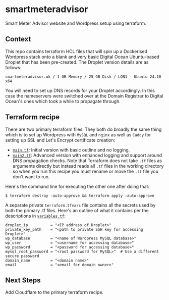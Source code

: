 # smartmeteradvisor
Smart Meter Advisor website and Wordpress setup using terraform.

## Context
This repo contains terraform HCL files that will spin up a Dockerised Wordpress stack onto a blank and very basic Digital Ocean Ubuntu-based Droplet that has been pre-created.  The Droplet version details are as follows:  
```
smartmeteradvisor.uk / 1 GB Memory / 25 GB Disk / LON1 - Ubuntu 24.10 x64
```
You will need to set up DNS records for your Droplet accordingly.  In this case the nameservers were switched over at the Domain Registrar to Digital Ocean's ones which took a while to propagate through.

## Terraform recipe
There are two primary terraform files.  They both do broadly the same thing which is to set up Wordpress with `MySQL` and `nginx` as well as `Caddy` for setting up SSL and Let's Encrypt certificate creation:
* [`main.tf`](main.tf): Initial version with basic outline and no logging.
* [`main2.tf`](main2.tf): Advanced version with enhanced logging and support around DNS propagation checks.
Note that Terraform does not take `.tf` files as arguments directly but instead reads all `.tf` files in the working directory so when you run this recipe you must rename or move the `.tf` file you don't want to run.

Here's the command line for executing the other one after doing that:
```
$ terraform destroy -auto-approve && terraform apply -auto-approve
```
A separate private `terraform.tfvars` file contains all the secrets used by both the primary .tf files.  Here's an outline of what it contains per the descriptions in [`variables.tf`](variables.tf):
```
droplet_ip          = "<IP address of Droplet>"
private_key_path    = "<path to private SSH key for accessing Droplet>"
wp_database         = "<name of Wordpress MySQL database>"
wp_user             = "<username for accessing database>"
wp_password         = "<password for accessing database>"
mysql_root_password = "<root password for MySQL>"  # Use a different secure password
domain_name         = "<domain name>"
email               = "<email for domain owner>"
```

## Next Steps
Add Cloudflare to the primary terraform recipe.
